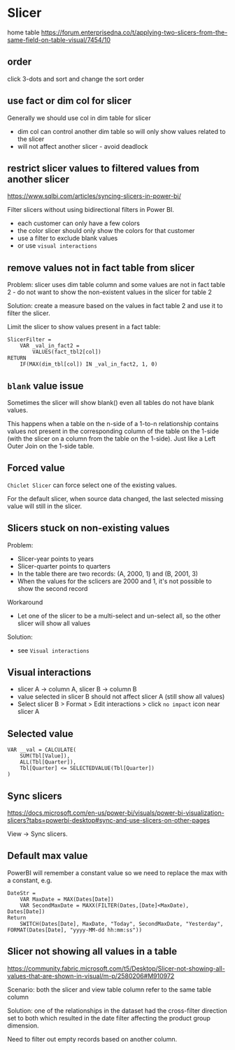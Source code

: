 # Slicer

home table
https://forum.enterprisedna.co/t/applying-two-slicers-from-the-same-field-on-table-visual/7454/10

## order
click 3-dots and sort and change the sort order

## use fact or dim col for slicer
Generally we should use col in dim table for slicer
- dim col can control another dim table so will only show values related to the slicer
- will not affect another slicer - avoid deadlock

## restrict slicer values to filtered values from another slicer
https://www.sqlbi.com/articles/syncing-slicers-in-power-bi/

Filter slicers without using bidirectional filters in Power BI.
- each customer can only have a few colors
- the color slicer should only show the colors for that customer
- use a filter to exclude blank values
- or use `visual interactions`

## remove values not in fact table from slicer
Problem: slicer uses dim table column and some values are not in fact table 2 - do not want to show the non-existent values in the slicer for table 2

Solution: create a measure based on the values in fact table 2 and use it to filter the slicer.

Limit the slicer to show values present in a fact table:
```
SlicerFilter =
    VAR _val_in_fact2 =
        VALUES(fact_tbl2[col])
RETURN
    IF(MAX(dim_tbl[col]) IN _val_in_fact2, 1, 0)
```

## `blank` value issue
Sometimes the slicer will show blank() even all tables do not have blank values.

This happens when a table on the n-side of a 1-to-n relationship contains values not present in the corresponding column of the table on the 1-side (with the slicer on a column from the table on the 1-side). Just like a Left Outer Join on the 1-side table.

## Forced value
`Chiclet Slicer` can force select one of the existing values.

For the default slicer, when source data changed, the last selected missing value will still in the slicer. 

## Slicers stuck on non-existing values
Problem:
- Slicer-year points to years
- Slicer-quarter points to quarters
- In the table there are two records: (A, 2000, 1) and (B, 2001, 3)
- When the values for the sclicers are 2000 and 1, it's not possible to show the second record

Workaround
- Let one of the slicer to be a multi-select and un-select all, so the other slicer will show all values

Solution:
- see `Visual interactions`

## Visual interactions
- slicer A -> column A, slicer B -> column B
- value selected in slicer B should not affect slicer A (still show all values)
- Select slicer B > Format > Edit interactions > click `no impact` icon near slicer A

## Selected value
```
VAR __val = CALCULATE(
    SUM(Tbl[Value]), 
    ALL(Tbl[Quarter]),
    Tbl[Quarter] <= SELECTEDVALUE(Tbl[Quarter])
)
```

## Sync slicers
https://docs.microsoft.com/en-us/power-bi/visuals/power-bi-visualization-slicers?tabs=powerbi-desktop#sync-and-use-slicers-on-other-pages

 View -> Sync slicers.

## Default max value
PowerBI will remember a constant value so we need to replace the max with a constant, e.g.
```
DateStr = 
    VAR MaxDate = MAX(Dates[Date])
    VAR SecondMaxDate = MAXX(FILTER(Dates,[Date]<MaxDate), Dates[Date])
Return 
    SWITCH(Dates[Date], MaxDate, "Today", SecondMaxDate, "Yesterday", FORMAT(Dates[Date], "yyyy-MM-dd hh:mm:ss"))
```

## Slicer not showing all values in a table
https://community.fabric.microsoft.com/t5/Desktop/Slicer-not-showing-all-values-that-are-shown-in-visual/m-p/2580206#M910972

Scenario: both the slicer and view table column refer to the same table column

Solution: one of the relationships in the dataset had the cross-filter direction set to both which resulted in the date filter affecting the product group dimension.

Need to filter out empty records based on another column.
